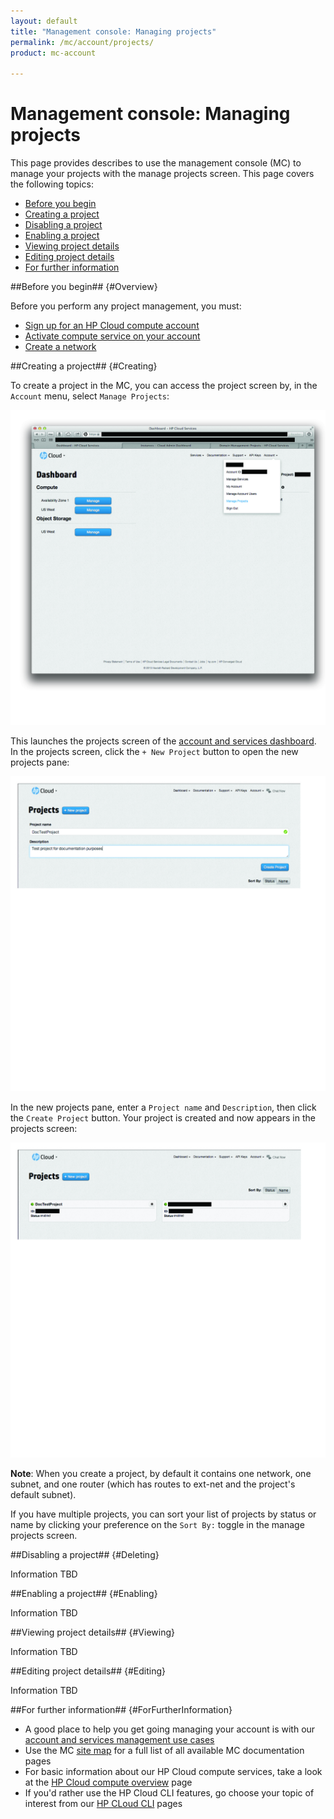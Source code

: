 ```yaml
---
layout: default
title: "Management console: Managing projects"
permalink: /mc/account/projects/
product: mc-account

---
```

# Management console: Managing projects

This page provides describes to use the management console (MC) to manage your projects with the manage projects screen.  This page covers the following topics:

* [Before you begin](#Overview)
* [Creating a project](#Creating)
* [Disabling a project](#Deleting)
* [Enabling a project](#Enabling)
* [Viewing project details](#Viewing)
* [Editing project details](#Editing)
* [For further information](#ForFurtherInformation)

##Before you begin## {#Overview}

Before you perform any project management, you must:

* [Sign up for an HP Cloud compute account](https://account.hpcloud.com/signup)
* [Activate compute service on your account](/mc/compute/using/activating/)
* [Create a network](/mc/compute/networks/create-network/)


##Creating a project## {#Creating}

To create a project in the MC, you can access the project screen by, in the `Account` menu, select `Manage Projects`:

<img src="media/manage-projects-launch.jpg" width="580" alt="" />

This launches the projects screen of the [account and services dashboard](/mc/account/).  In the projects screen, click the `+ New Project` button to open the new projects pane:

<img src="media/create-project.jpg" width="580" alt="" />

In the new projects pane, enter a `Project name` and `Description`, then click the `Create Project` button.  Your project is created and now appears in the projects screen:

<img src="media/created-project.jpg" width="580" alt="" />

**Note**:  When you create a project, by default it contains one network, one subnet, and one router (which has routes to ext-net and the project's default subnet).

If you have multiple projects, you can sort your list of projects by status or name by clicking your preference on the `Sort By:` toggle in the manage projects screen.


##Disabling a project## {#Deleting}

Information TBD


##Enabling a project## {#Enabling}

Information TBD


##Viewing project details## {#Viewing}

Information TBD


##Editing project details## {#Editing}

Information TBD


##For further information## {#ForFurtherInformation}

* A good place to help you get going managing your account is with our [account and services management use cases](/mc/account/using/)
* Use the MC [site map](/mc/sitemap) for a full list of all available MC documentation pages
* For basic information about our HP Cloud compute services, take a look at the [HP Cloud compute overview](/compute/) page
* If you'd rather use the HP Cloud CLI features, go choose your topic of interest from our [HP CLoud CLI](/cli) pages
